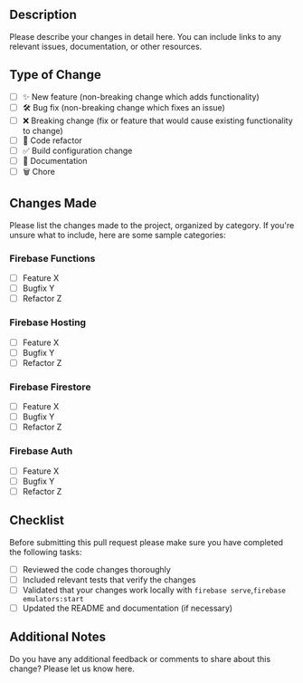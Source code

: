 <!--
  Thanks for contributing!

  Provide a description of your changes below and a general summary in the title

  Please look at the following checklist to ensure that your PR can be accepted quickly:
-->
## Description
Please describe your changes in detail here. You can include links to any relevant issues, documentation, or other resources.

## Type of Change
<!--- Put an `x` in all the boxes that apply: -->

- [ ] ✨ New feature (non-breaking change which adds functionality)
- [ ] 🛠️ Bug fix (non-breaking change which fixes an issue)
- [ ] ❌ Breaking change (fix or feature that would cause existing functionality to change)
- [ ] 🧹 Code refactor
- [ ] ✅ Build configuration change
- [ ] 📝 Documentation
- [ ] 🗑️ Chore

## Changes Made
Please list the changes made to the project, organized by category. If you're unsure what to include, here are some sample categories:

### Firebase Functions
- [ ] Feature X
- [ ] Bugfix Y
- [ ] Refactor Z

### Firebase Hosting
- [ ] Feature X
- [ ] Bugfix Y
- [ ] Refactor Z

### Firebase Firestore
- [ ] Feature X
- [ ] Bugfix Y
- [ ] Refactor Z

### Firebase Auth
- [ ] Feature X
- [ ] Bugfix Y
- [ ] Refactor Z

## Checklist
Before submitting this pull request please make sure you have completed the following tasks:

- [ ] Reviewed the code changes thoroughly
- [ ] Included relevant tests that verify the changes
- [ ] Validated that your changes work locally with `firebase serve`,`firebase emulators:start`
- [ ] Updated the README and documentation (if necessary)

## Additional Notes
Do you have any additional feedback or comments to share about this change? Please let us know here.
